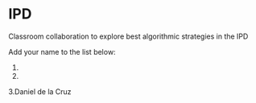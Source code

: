 # IPD
Classroom collaboration to explore best algorithmic strategies in the IPD

Add your name to the list below:

1. 
2. 
3.Daniel de la Cruz
